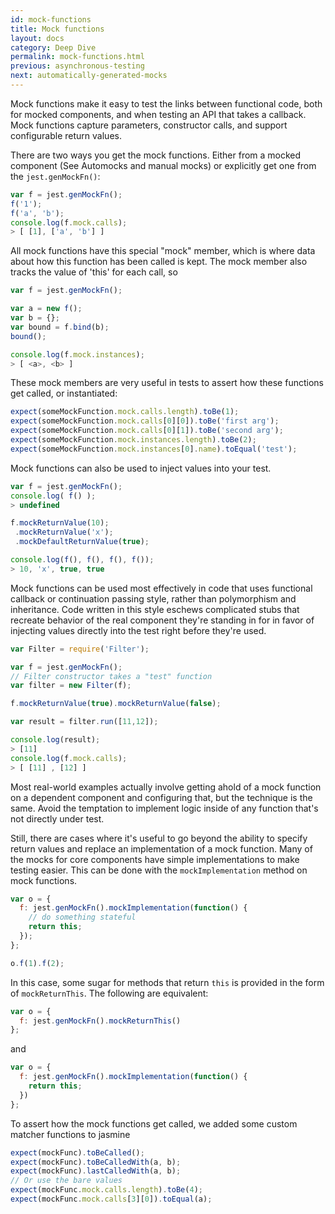 ```yaml
---
id: mock-functions
title: Mock functions
layout: docs
category: Deep Dive
permalink: mock-functions.html
previous: asynchronous-testing
next: automatically-generated-mocks
---
```


Mock functions make it easy to test the links between functional code, both for mocked components, and when testing an API that takes a callback. Mock functions capture parameters, constructor calls, and support configurable return values.

There are two ways you get the mock functions. Either from a mocked component (See Automocks and manual mocks) or explicitly get one from the `jest.genMockFn()`:

```javascript
var f = jest.genMockFn();
f('1');
f('a', 'b');
console.log(f.mock.calls);
> [ [1], ['a', 'b'] ]
```

All mock functions have this special "mock" member, which is where data about how this function has been called is kept. The mock member also tracks the value of 'this' for each call, so

```javascript
var f = jest.genMockFn();

var a = new f();
var b = {};
var bound = f.bind(b);
bound();

console.log(f.mock.instances);
> [ <a>, <b> ]
```

These mock members are very useful in tests to assert how these functions get called, or instantiated:

```javascript
expect(someMockFunction.mock.calls.length).toBe(1);
expect(someMockFunction.mock.calls[0][0]).toBe('first arg');
expect(someMockFunction.mock.calls[0][1]).toBe('second arg');
expect(someMockFunction.mock.instances.length).toBe(2);
expect(someMockFunction.mock.instances[0].name).toEqual('test');
```

Mock functions can also be used to inject values into your test.

```javascript
var f = jest.genMockFn();
console.log( f() );
> undefined

f.mockReturnValue(10);
 .mockReturnValue('x');
 .mockDefaultReturnValue(true);

console.log(f(), f(), f(), f());
> 10, 'x', true, true
```

Mock functions can be used most effectively in code that uses functional callback or continuation passing style, rather than polymorphism and inheritance. Code written in this style eschews complicated stubs that recreate behavior of the real component they're standing in for in favor of injecting values directly into the test right before they're used.

```javascript
var Filter = require('Filter');

var f = jest.genMockFn();
// Filter constructor takes a "test" function
var filter = new Filter(f);

f.mockReturnValue(true).mockReturnValue(false);

var result = filter.run([11,12]);

console.log(result);
> [11]
console.log(f.mock.calls);
> [ [11] , [12] ]
```

Most real-world examples actually involve getting ahold of a mock function on a dependent component and configuring that, but the technique is the same. Avoid the temptation to implement logic inside of any function that's not directly under test.

Still, there are cases where it's useful to go beyond the ability to specify return values and replace an implementation of a mock function. Many of the mocks for core components have simple implementations to make testing easier. This can be done with the `mockImplementation` method on mock functions.

```javascript
var o = {
  f: jest.genMockFn().mockImplementation(function() {
    // do something stateful
    return this;
  });
};

o.f(1).f(2);
```

In this case, some sugar for methods that return `this` is provided in the form of `mockReturnThis`. The following are equivalent:

```javascript
var o = {
  f: jest.genMockFn().mockReturnThis()
};
```

and

```javascript
var o = {
  f: jest.genMockFn().mockImplementation(function() {
    return this;
  })
};
```

To assert how the mock functions get called, we added some custom matcher functions to jasmine

```javascript
expect(mockFunc).toBeCalled();
expect(mockFunc).toBeCalledWith(a, b);
expect(mockFunc).lastCalledWith(a, b);
// Or use the bare values
expect(mockFunc.mock.calls.length).toBe(4);
expect(mockFunc.mock.calls[3][0]).toEqual(a);
```

